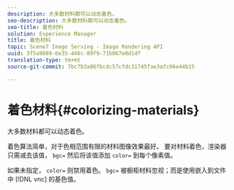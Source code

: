 ```yaml
---
description: 大多数材料都可以动态着色。
seo-description: 大多数材料都可以动态着色。
seo-title: 着色材料
solution: Experience Manager
title: 着色材料
topic: Scene7 Image Serving - Image Rendering API
uuid: 3f5a9089-6e35-446c-89f9-71b067e0d1df
translation-type: tm+mt
source-git-commit: 7bc7b3a86fbcdc57cfdc31745fae3afc06e44b15

---
```



# 着色材料{#colorizing-materials}

大多数材料都可以动态着色。

着色算法简单，对于色相范围有限的材料图像效果最好。 要对材料着色，渲染器只需减去该值， `bgc=` 然后将该值添加 `color=` 到每个像素值。

如果未指定， `color=` 则禁用着色。 `bgc=` 被橱柜材料忽视；而是使用嵌入到文件中 [!DNL vnc] 的基色值。
